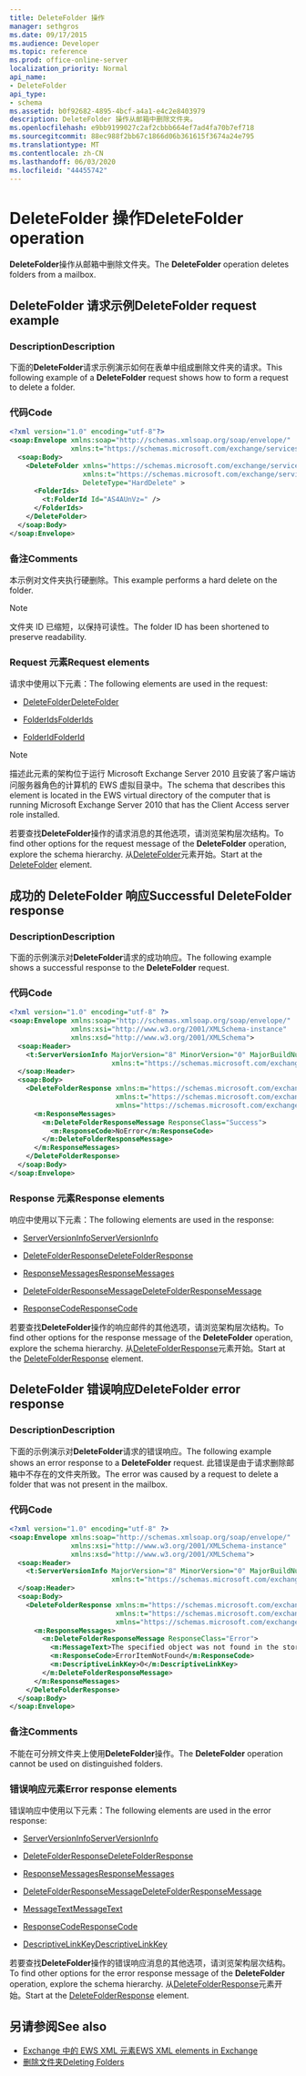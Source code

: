```yaml
---
title: DeleteFolder 操作
manager: sethgros
ms.date: 09/17/2015
ms.audience: Developer
ms.topic: reference
ms.prod: office-online-server
localization_priority: Normal
api_name:
- DeleteFolder
api_type:
- schema
ms.assetid: b0f92682-4895-4bcf-a4a1-e4c2e8403979
description: DeleteFolder 操作从邮箱中删除文件夹。
ms.openlocfilehash: e9bb9199027c2af2cbbb664ef7ad4fa70b7ef718
ms.sourcegitcommit: 88ec988f2bb67c1866d06b361615f3674a24e795
ms.translationtype: MT
ms.contentlocale: zh-CN
ms.lasthandoff: 06/03/2020
ms.locfileid: "44455742"
---
```

# <a name="deletefolder-operation"></a><span data-ttu-id="887af-103">DeleteFolder 操作</span><span class="sxs-lookup"><span data-stu-id="887af-103">DeleteFolder operation</span></span>

<span data-ttu-id="887af-104">**DeleteFolder**操作从邮箱中删除文件夹。</span><span class="sxs-lookup"><span data-stu-id="887af-104">The **DeleteFolder** operation deletes folders from a mailbox.</span></span> 
  
## <a name="deletefolder-request-example"></a><span data-ttu-id="887af-105">DeleteFolder 请求示例</span><span class="sxs-lookup"><span data-stu-id="887af-105">DeleteFolder request example</span></span>

### <a name="description"></a><span data-ttu-id="887af-106">Description</span><span class="sxs-lookup"><span data-stu-id="887af-106">Description</span></span>

<span data-ttu-id="887af-107">下面的**DeleteFolder**请求示例演示如何在表单中组成删除文件夹的请求。</span><span class="sxs-lookup"><span data-stu-id="887af-107">This following example of a **DeleteFolder** request shows how to form a request to delete a folder.</span></span> 
  
### <a name="code"></a><span data-ttu-id="887af-108">代码</span><span class="sxs-lookup"><span data-stu-id="887af-108">Code</span></span>

```XML
<?xml version="1.0" encoding="utf-8"?>
<soap:Envelope xmlns:soap="http://schemas.xmlsoap.org/soap/envelope/"
               xmlns:t="https://schemas.microsoft.com/exchange/services/2006/types">
  <soap:Body>
    <DeleteFolder xmlns="https://schemas.microsoft.com/exchange/services/2006/messages"
                  xmlns:t="https://schemas.microsoft.com/exchange/services/2006/types" 
                  DeleteType="HardDelete" >
      <FolderIds>
        <t:FolderId Id="AS4AUnVz=" />
      </FolderIds>
    </DeleteFolder>
  </soap:Body>
</soap:Envelope>
```

### <a name="comments"></a><span data-ttu-id="887af-109">备注</span><span class="sxs-lookup"><span data-stu-id="887af-109">Comments</span></span>

<span data-ttu-id="887af-110">本示例对文件夹执行硬删除。</span><span class="sxs-lookup"><span data-stu-id="887af-110">This example performs a hard delete on the folder.</span></span>
  
> [!NOTE]
> <span data-ttu-id="887af-111">文件夹 ID 已缩短，以保持可读性。</span><span class="sxs-lookup"><span data-stu-id="887af-111">The folder ID has been shortened to preserve readability.</span></span> 
  
### <a name="request-elements"></a><span data-ttu-id="887af-112">Request 元素</span><span class="sxs-lookup"><span data-stu-id="887af-112">Request elements</span></span>

<span data-ttu-id="887af-113">请求中使用以下元素：</span><span class="sxs-lookup"><span data-stu-id="887af-113">The following elements are used in the request:</span></span>
  
- [<span data-ttu-id="887af-114">DeleteFolder</span><span class="sxs-lookup"><span data-stu-id="887af-114">DeleteFolder</span></span>](deletefolder.md)
    
- [<span data-ttu-id="887af-115">FolderIds</span><span class="sxs-lookup"><span data-stu-id="887af-115">FolderIds</span></span>](folderids.md)
    
- [<span data-ttu-id="887af-116">FolderId</span><span class="sxs-lookup"><span data-stu-id="887af-116">FolderId</span></span>](folderid.md)
    
> [!NOTE]
> <span data-ttu-id="887af-117">描述此元素的架构位于运行 Microsoft Exchange Server 2010 且安装了客户端访问服务器角色的计算机的 EWS 虚拟目录中。</span><span class="sxs-lookup"><span data-stu-id="887af-117">The schema that describes this element is located in the EWS virtual directory of the computer that is running Microsoft Exchange Server 2010 that has the Client Access server role installed.</span></span> 
  
<span data-ttu-id="887af-118">若要查找**DeleteFolder**操作的请求消息的其他选项，请浏览架构层次结构。</span><span class="sxs-lookup"><span data-stu-id="887af-118">To find other options for the request message of the **DeleteFolder** operation, explore the schema hierarchy.</span></span> <span data-ttu-id="887af-119">从[DeleteFolder](deletefolder.md)元素开始。</span><span class="sxs-lookup"><span data-stu-id="887af-119">Start at the [DeleteFolder](deletefolder.md) element.</span></span> 
  
## <a name="successful-deletefolder-response"></a><span data-ttu-id="887af-120">成功的 DeleteFolder 响应</span><span class="sxs-lookup"><span data-stu-id="887af-120">Successful DeleteFolder response</span></span>

### <a name="description"></a><span data-ttu-id="887af-121">Description</span><span class="sxs-lookup"><span data-stu-id="887af-121">Description</span></span>

<span data-ttu-id="887af-122">下面的示例演示对**DeleteFolder**请求的成功响应。</span><span class="sxs-lookup"><span data-stu-id="887af-122">The following example shows a successful response to the **DeleteFolder** request.</span></span> 
  
### <a name="code"></a><span data-ttu-id="887af-123">代码</span><span class="sxs-lookup"><span data-stu-id="887af-123">Code</span></span>

```XML
<?xml version="1.0" encoding="utf-8" ?>
<soap:Envelope xmlns:soap="http://schemas.xmlsoap.org/soap/envelope/" 
               xmlns:xsi="http://www.w3.org/2001/XMLSchema-instance" 
               xmlns:xsd="http://www.w3.org/2001/XMLSchema">
  <soap:Header>
    <t:ServerVersionInfo MajorVersion="8" MinorVersion="0" MajorBuildNumber="595" MinorBuildNumber="0" 
                         xmlns:t="https://schemas.microsoft.com/exchange/services/2006/types" />
  </soap:Header>
  <soap:Body>
    <DeleteFolderResponse xmlns:m="https://schemas.microsoft.com/exchange/services/2006/messages" 
                          xmlns:t="https://schemas.microsoft.com/exchange/services/2006/types" 
                          xmlns="https://schemas.microsoft.com/exchange/services/2006/messages">
      <m:ResponseMessages>
        <m:DeleteFolderResponseMessage ResponseClass="Success">
          <m:ResponseCode>NoError</m:ResponseCode>
        </m:DeleteFolderResponseMessage>
      </m:ResponseMessages>
    </DeleteFolderResponse>
  </soap:Body>
</soap:Envelope>
```

### <a name="response-elements"></a><span data-ttu-id="887af-124">Response 元素</span><span class="sxs-lookup"><span data-stu-id="887af-124">Response elements</span></span>

<span data-ttu-id="887af-125">响应中使用以下元素：</span><span class="sxs-lookup"><span data-stu-id="887af-125">The following elements are used in the response:</span></span>
  
- [<span data-ttu-id="887af-126">ServerVersionInfo</span><span class="sxs-lookup"><span data-stu-id="887af-126">ServerVersionInfo</span></span>](serverversioninfo.md)
    
- [<span data-ttu-id="887af-127">DeleteFolderResponse</span><span class="sxs-lookup"><span data-stu-id="887af-127">DeleteFolderResponse</span></span>](deletefolderresponse.md)
    
- [<span data-ttu-id="887af-128">ResponseMessages</span><span class="sxs-lookup"><span data-stu-id="887af-128">ResponseMessages</span></span>](responsemessages.md)
    
- [<span data-ttu-id="887af-129">DeleteFolderResponseMessage</span><span class="sxs-lookup"><span data-stu-id="887af-129">DeleteFolderResponseMessage</span></span>](deletefolderresponsemessage.md)
    
- [<span data-ttu-id="887af-130">ResponseCode</span><span class="sxs-lookup"><span data-stu-id="887af-130">ResponseCode</span></span>](responsecode.md)
    
<span data-ttu-id="887af-131">若要查找**DeleteFolder**操作的响应邮件的其他选项，请浏览架构层次结构。</span><span class="sxs-lookup"><span data-stu-id="887af-131">To find other options for the response message of the **DeleteFolder** operation, explore the schema hierarchy.</span></span> <span data-ttu-id="887af-132">从[DeleteFolderResponse](deletefolderresponse.md)元素开始。</span><span class="sxs-lookup"><span data-stu-id="887af-132">Start at the [DeleteFolderResponse](deletefolderresponse.md) element.</span></span> 
  
## <a name="deletefolder-error-response"></a><span data-ttu-id="887af-133">DeleteFolder 错误响应</span><span class="sxs-lookup"><span data-stu-id="887af-133">DeleteFolder error response</span></span>

### <a name="description"></a><span data-ttu-id="887af-134">Description</span><span class="sxs-lookup"><span data-stu-id="887af-134">Description</span></span>

<span data-ttu-id="887af-135">下面的示例演示对**DeleteFolder**请求的错误响应。</span><span class="sxs-lookup"><span data-stu-id="887af-135">The following example shows an error response to a **DeleteFolder** request.</span></span> <span data-ttu-id="887af-136">此错误是由于请求删除邮箱中不存在的文件夹所致。</span><span class="sxs-lookup"><span data-stu-id="887af-136">The error was caused by a request to delete a folder that was not present in the mailbox.</span></span> 
  
### <a name="code"></a><span data-ttu-id="887af-137">代码</span><span class="sxs-lookup"><span data-stu-id="887af-137">Code</span></span>

```XML
<?xml version="1.0" encoding="utf-8" ?>
<soap:Envelope xmlns:soap="http://schemas.xmlsoap.org/soap/envelope/" 
               xmlns:xsi="http://www.w3.org/2001/XMLSchema-instance" 
               xmlns:xsd="http://www.w3.org/2001/XMLSchema">
  <soap:Header>
    <t:ServerVersionInfo MajorVersion="8" MinorVersion="0" MajorBuildNumber="595" MinorBuildNumber="0" 
                         xmlns:t="https://schemas.microsoft.com/exchange/services/2006/types" />
  </soap:Header>
  <soap:Body>
    <DeleteFolderResponse xmlns:m="https://schemas.microsoft.com/exchange/services/2006/messages" 
                          xmlns:t="https://schemas.microsoft.com/exchange/services/2006/types" 
                          xmlns="https://schemas.microsoft.com/exchange/services/2006/messages">
      <m:ResponseMessages>
        <m:DeleteFolderResponseMessage ResponseClass="Error">
          <m:MessageText>The specified object was not found in the store.</m:MessageText>
          <m:ResponseCode>ErrorItemNotFound</m:ResponseCode>
          <m:DescriptiveLinkKey>0</m:DescriptiveLinkKey>
        </m:DeleteFolderResponseMessage>
      </m:ResponseMessages>
    </DeleteFolderResponse>
  </soap:Body>
</soap:Envelope>
```

### <a name="comments"></a><span data-ttu-id="887af-138">备注</span><span class="sxs-lookup"><span data-stu-id="887af-138">Comments</span></span>

<span data-ttu-id="887af-139">不能在可分辨文件夹上使用**DeleteFolder**操作。</span><span class="sxs-lookup"><span data-stu-id="887af-139">The **DeleteFolder** operation cannot be used on distinguished folders.</span></span> 
  
### <a name="error-response-elements"></a><span data-ttu-id="887af-140">错误响应元素</span><span class="sxs-lookup"><span data-stu-id="887af-140">Error response elements</span></span>

<span data-ttu-id="887af-141">错误响应中使用以下元素：</span><span class="sxs-lookup"><span data-stu-id="887af-141">The following elements are used in the error response:</span></span>
  
- [<span data-ttu-id="887af-142">ServerVersionInfo</span><span class="sxs-lookup"><span data-stu-id="887af-142">ServerVersionInfo</span></span>](serverversioninfo.md)
    
- [<span data-ttu-id="887af-143">DeleteFolderResponse</span><span class="sxs-lookup"><span data-stu-id="887af-143">DeleteFolderResponse</span></span>](deletefolderresponse.md)
    
- [<span data-ttu-id="887af-144">ResponseMessages</span><span class="sxs-lookup"><span data-stu-id="887af-144">ResponseMessages</span></span>](responsemessages.md)
    
- [<span data-ttu-id="887af-145">DeleteFolderResponseMessage</span><span class="sxs-lookup"><span data-stu-id="887af-145">DeleteFolderResponseMessage</span></span>](deletefolderresponsemessage.md)
    
- [<span data-ttu-id="887af-146">MessageText</span><span class="sxs-lookup"><span data-stu-id="887af-146">MessageText</span></span>](messagetext.md)
    
- [<span data-ttu-id="887af-147">ResponseCode</span><span class="sxs-lookup"><span data-stu-id="887af-147">ResponseCode</span></span>](responsecode.md)
    
- [<span data-ttu-id="887af-148">DescriptiveLinkKey</span><span class="sxs-lookup"><span data-stu-id="887af-148">DescriptiveLinkKey</span></span>](descriptivelinkkey.md)
    
<span data-ttu-id="887af-149">若要查找**DeleteFolder**操作的错误响应消息的其他选项，请浏览架构层次结构。</span><span class="sxs-lookup"><span data-stu-id="887af-149">To find other options for the error response message of the **DeleteFolder** operation, explore the schema hierarchy.</span></span> <span data-ttu-id="887af-150">从[DeleteFolderResponse](deletefolderresponse.md)元素开始。</span><span class="sxs-lookup"><span data-stu-id="887af-150">Start at the [DeleteFolderResponse](deletefolderresponse.md) element.</span></span> 
  
## <a name="see-also"></a><span data-ttu-id="887af-151">另请参阅</span><span class="sxs-lookup"><span data-stu-id="887af-151">See also</span></span>

- [<span data-ttu-id="887af-152">Exchange 中的 EWS XML 元素</span><span class="sxs-lookup"><span data-stu-id="887af-152">EWS XML elements in Exchange</span></span>](ews-xml-elements-in-exchange.md)
- [<span data-ttu-id="887af-153">删除文件夹</span><span class="sxs-lookup"><span data-stu-id="887af-153">Deleting Folders</span></span>](https://msdn.microsoft.com/library/1958add5-5071-4239-adb2-40f7a7d74aee%28Office.15%29.aspx)

